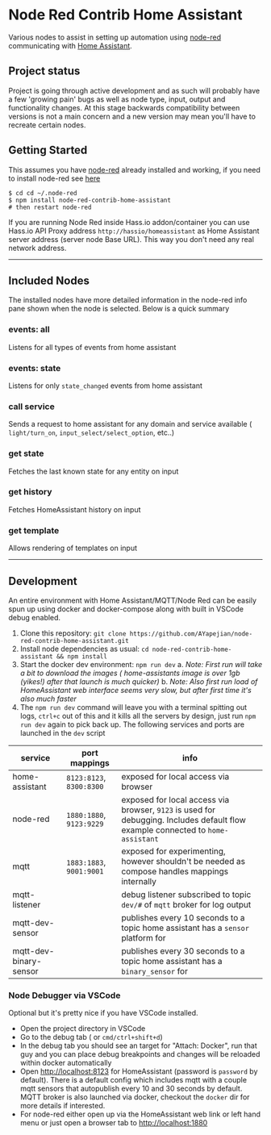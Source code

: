 # Node Red Contrib Home Assistant

Various nodes to assist in setting up automation using [node-red](https://nodered.org/) communicating with [Home Assistant](https://home-assistant.io/).

## Project status

Project is going through active development and as such will probably have a few 'growing pain' bugs as well as node type, input, output and functionality changes.  At this stage backwards compatibility between versions is not a main concern and a new version may mean you'll have to recreate certain nodes.

## Getting Started

This assumes you have [node-red](http://nodered.org/) already installed and working, if you need to install node-red see [here](http://nodered.org/docs/getting-started/installation)
```shell
$ cd cd ~/.node-red
$ npm install node-red-contrib-home-assistant
# then restart node-red
```

If you are running Node Red inside Hass.io addon/container you can use Hass.io API Proxy address `http://hassio/homeassistant` as Home Assistant server address (server node Base URL). This way you don't need any real network address.

---
## Included Nodes
The installed nodes have more detailed information in the node-red info pane shown when the node is selected. Below is a quick summary

### events: all
Listens for all types of events from home assistant

### events: state
Listens for only `state_changed` events from home assistant

### call service
Sends a request to home assistant for any domain and service available ( `light/turn_on`, `input_select/select_option`, etc..)

### get state
Fetches the last known state for any entity on input

### get history
Fetches HomeAssistant history on input

### get template
Allows rendering of templates on input

---
## Development
An entire environment with Home Assistant/MQTT/Node Red can be easily spun up using docker and docker-compose along with built in VSCode debug enabled.

1. Clone this repository:              `git clone https://github.com/AYapejian/node-red-contrib-home-assistant.git`
2. Install node dependencies as usual: `cd node-red-contrib-home-assistant && npm install`
3. Start the docker dev environment:   `npm run dev`
a. _Note: First run will take a bit to download the images ( home-assistants image is over 1gb (yikes!) after that launch is much quicker)_
b. _Note: Also first run load of HomeAssistant web interface seems very slow, but after first time it's also much faster_
4. The `npm run dev` command will leave you with a terminal spitting out logs, `ctrl+c` out of this and it kills all the servers by design, just run `npm run dev` again to pick back up.  The following services and ports are launched in the `dev` script


| service                | port mappings            | info                                                                                                                            |
|------------------------|--------------------------|---------------------------------------------------------------------------------------------------------------------------------|
| home-assistant         | `8123:8123`, `8300:8300` | exposed for local access via browser                                                                                            |
| node-red               | `1880:1880`, `9123:9229` | exposed for local access via browser, `9123` is used for debugging. Includes default flow example connected to `home-assistant` |
| mqtt                   | `1883:1883`, `9001:9001` | exposed for experimenting, however shouldn't be needed as compose handles mappings internally                                   |
| mqtt-listener          |                          | debug listener subscribed to topic `dev/#` of `mqtt` broker for log output                                                      |
| mqtt-dev-sensor        |                          | publishes every 10 seconds to a topic home assistant has  a `sensor` platform for                                               |
| mqtt-dev-binary-sensor |                          | publishes every 30 seconds to a topic home assistant has a `binary_sensor` for                                                  |







### Node Debugger via VSCode
Optional but it's pretty nice if you have VSCode installed.
- Open the project directory in VSCode
- Go to the debug tab ( or `cmd/ctrl+shift+d`)
- In the debug tab you should see an target for "Attach: Docker", run that guy and you can place debug breakpoints and changes will be reloaded within docker automatically
- Open [http://localhost:8123](http://localhost:8123) for HomeAssistant (password is `password` by default).  There is a default config which includes mqtt with a couple mqtt sensors that autopublish every 10 and 30 seconds by default. MQTT broker is also launched via docker, checkout the `docker` dir for more details if interested.
- For node-red either open up via the HomeAssistant web link or left hand menu or just open a browser tab to [http://localhost:1880](http://localhost:1880)

